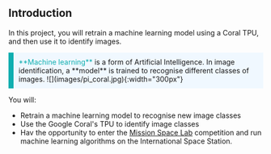 ## Introduction

In this project, you will retrain a machine learning model using a Coral TPU, and then use it to identify images.

<p style="border-left: solid; border-width:10px; border-color: #0faeb0; background-color: aliceblue; padding: 10px;">
<span style="color: #0faeb0">**Machine learning**</span> is a form of Artificial Intelligence. In image identification, a **model** is trained to recognise different classes of images.
</div>
![](images/pi_coral.jpg){:width="300px"}
</p>


You will:
+ Retrain a machine learning model to recognise new image classes
+ Use the Google Coral's TPU to identify image classes
+ Hav the opportunity to enter the [Mission Space Lab](https://astro-pi.org/mission-space-lab/) competition and run machine learning algorithms on the International Space Station.
